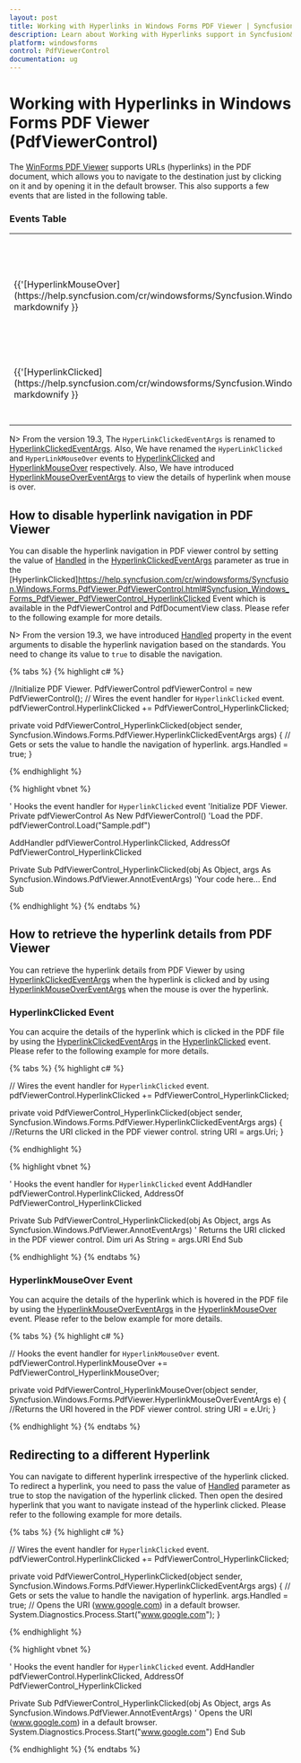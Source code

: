 ```yaml
---
layout: post
title: Working with Hyperlinks in Windows Forms PDF Viewer | Syncfusion&reg;
description: Learn about Working with Hyperlinks support in Syncfusion&reg; Windows Forms PDF Viewer (PdfViewerControl) control and more details.
platform: windowsforms
control: PdfViewerControl
documentation: ug
---
```


# Working with Hyperlinks in Windows Forms PDF Viewer (PdfViewerControl)

The [WinForms PDF Viewer](https://www.syncfusion.com/winforms-ui-controls/pdf-viewer) supports URLs (hyperlinks) in the PDF document, which allows you to navigate to the destination just by clicking on it and by opening it in the default browser. This also supports a few events that are listed in the following table.

### Events Table

<table>
<tr>
<th>
Event </th><th>
Description </th><th>
Arguments </th></tr>
<tr>
<td>{{'[HyperlinkMouseOver](https://help.syncfusion.com/cr/windowsforms/Syncfusion.Windows.Forms.PdfViewer.PdfViewerControl.html#Syncfusion_Windows_Forms_PdfViewer_PdfViewerControl_HyperlinkMouseOver)'| markdownify }}</td>
<td>This event is triggered when the mouse pointer is placed over the hyperlink.</td>
<td>HyperlinkMouseOverEventArgs</td>
</tr>
<tr>
<td>{{'[HyperlinkClicked](https://help.syncfusion.com/cr/windowsforms/Syncfusion.Windows.Forms.PdfViewer.PdfViewerControl.html#Syncfusion_Windows_Forms_PdfViewer_PdfViewerControl_HyperlinkClicked)'| markdownify }}</td>
<td>This event is triggered when the hyperlink in the PDF document is clicked.</td>
<td>HyperlinkClickedEventArgs</td>
</tr>
</table>

N> From the version 19.3, The `HyperLinkClickedEventArgs` is renamed to [HyperlinkClickedEventArgs](https://help.syncfusion.com/cr/windowsforms/Syncfusion.Windows.Forms.PdfViewer.HyperlinkClickedEventArgs.html). Also, We have renamed the `HyperLinkClicked` and `HyperLinkMouseOver` events to [HyperlinkClicked](https://help.syncfusion.com/cr/windowsforms/Syncfusion.Windows.Forms.PdfViewer.PdfViewerControl.html#Syncfusion_Windows_Forms_PdfViewer_PdfViewerControl_HyperlinkClicked) and [HyperlinkMouseOver](https://help.syncfusion.com/cr/windowsforms/Syncfusion.Windows.Forms.PdfViewer.PdfViewerControl.html#Syncfusion_Windows_Forms_PdfViewer_PdfViewerControl_HyperlinkMouseOver) respectively. Also, We have introduced [HyperlinkMouseOverEventArgs](https://help.syncfusion.com/cr/windowsforms/Syncfusion.Windows.Forms.PdfViewer.HyperlinkMouseOverEventArgs.html) to view the details of hyperlink when mouse is over.

## How to disable hyperlink navigation in PDF Viewer

You can disable the hyperlink navigation in PDF viewer control by setting the value of [Handled](https://help.syncfusion.com/cr/windowsforms/Syncfusion.Windows.Forms.PdfViewer.HyperlinkClickedEventArgs.html#Syncfusion_Windows_Forms_PdfViewer_HyperlinkClickedEventArgs_Handled) in the [HyperlinkClickedEventArgs](https://help.syncfusion.com/cr/windowsforms/Syncfusion.Windows.Forms.PdfViewer.HyperlinkClickedEventArgs.html) parameter as true in the [HyperlinkClicked]https://help.syncfusion.com/cr/windowsforms/Syncfusion.Windows.Forms.PdfViewer.PdfViewerControl.html#Syncfusion_Windows_Forms_PdfViewer_PdfViewerControl_HyperlinkClicked Event which is available in the PdfViewerControl and PdfDocumentView class. 
Please refer to the following example for more details.

N> From the version 19.3, we have introduced [Handled](https://help.syncfusion.com/cr/windowsforms/Syncfusion.Windows.Forms.PdfViewer.HyperlinkClickedEventArgs.html#Syncfusion_Windows_Forms_PdfViewer_HyperlinkClickedEventArgs_Handled) property in the event arguments to disable the hyperlink navigation based on the standards. You need to change its value to `true` to disable the navigation.

{% tabs %}
{% highlight c# %}

//Initialize PDF Viewer.
PdfViewerControl pdfViewerControl = new PdfViewerControl();
// Wires the event handler for `HyperlinkClicked` event.    
pdfViewerControl.HyperlinkClicked += PdfViewerControl_HyperlinkClicked;

private void PdfViewerControl_HyperlinkClicked(object sender, Syncfusion.Windows.Forms.PdfViewer.HyperlinkClickedEventArgs args)
{
    // Gets or sets the value to handle the navigation of hyperlink.
    args.Handled = true;
}

{% endhighlight %}

{% highlight vbnet %}

' Hooks the event handler for `HyperlinkClicked` event
'Initialize PDF Viewer.
Private pdfViewerControl As New PdfViewerControl()
'Load the PDF.
pdfViewerControl.Load("Sample.pdf")

AddHandler pdfViewerControl.HyperlinkClicked, AddressOf PdfViewerControl_HyperlinkClicked

Private Sub PdfViewerControl_HyperlinkClicked(obj As Object, args As Syncfusion.Windows.PdfViewer.AnnotEventArgs)
    'Your code here...
End Sub

{% endhighlight %}
{% endtabs %}


## How to retrieve the hyperlink details from PDF Viewer

You can retrieve the hyperlink details from PDF Viewer by using [HyperlinkClickedEventArgs](https://help.syncfusion.com/cr/windowsforms/Syncfusion.Windows.Forms.PdfViewer.HyperlinkClickedEventArgs.html) when the hyperlink is clicked and by using [HyperlinkMouseOverEventArgs](https://help.syncfusion.com/cr/windowsforms/Syncfusion.Windows.Forms.PdfViewer.HyperlinkMouseOverEventArgs.html) when the mouse is over the hyperlink.

### HyperlinkClicked Event

You can acquire the details of the hyperlink which is clicked in the PDF file by using the [HyperlinkClickedEventArgs](https://help.syncfusion.com/cr/windowsforms/Syncfusion.Windows.Forms.PdfViewer.HyperlinkClickedEventArgs.html) in the [HyperlinkClicked](https://help.syncfusion.com/cr/windowsforms/Syncfusion.Windows.Forms.PdfViewer.PdfViewerControl.html#Syncfusion_Windows_Forms_PdfViewer_PdfViewerControl_HyperlinkClicked) event.
Please refer to the following example for more details.

{% tabs %}
{% highlight c# %}

// Wires the event handler for `HyperlinkClicked` event.    
pdfViewerControl.HyperlinkClicked += PdfViewerControl_HyperlinkClicked;

private void PdfViewerControl_HyperlinkClicked(object sender, Syncfusion.Windows.Forms.PdfViewer.HyperlinkClickedEventArgs args)
{
    //Returns the URI clicked in the PDF viewer control.
    string URI = args.Uri; 
}

{% endhighlight %}

{% highlight vbnet %}

' Hooks the event handler for `HyperlinkClicked` event
AddHandler pdfViewerControl.HyperlinkClicked, AddressOf PdfViewerControl_HyperlinkClicked

Private Sub PdfViewerControl_HyperlinkClicked(obj As Object, args As Syncfusion.Windows.PdfViewer.AnnotEventArgs)
    ' Returns the URI clicked in the PDF viewer control.
    Dim uri As String = args.URI
End Sub

{% endhighlight %}
{% endtabs %}

### HyperlinkMouseOver Event

You can acquire the details of the hyperlink which is hovered in the PDF file by using the [HyperlinkMouseOverEventArgs](https://help.syncfusion.com/cr/windowsforms/Syncfusion.Windows.Forms.PdfViewer.HyperlinkMouseOverEventArgs.html) in the [HyperlinkMouseOver](https://help.syncfusion.com/cr/windowsforms/Syncfusion.Windows.Forms.PdfViewer.PdfViewerControl.html#Syncfusion_Windows_Forms_PdfViewer_PdfViewerControl_HyperlinkMouseOver) event. 
Please refer to the below example for more details.

{% tabs %}
{% highlight c# %}

// Hooks the event handler for `HyperlinkMouseOver` event.    
pdfViewerControl.HyperlinkMouseOver += PdfViewerControl_HyperlinkMouseOver;

private void PdfViewerControl_HyperlinkMouseOver(object sender, Syncfusion.Windows.Forms.PdfViewer.HyperlinkMouseOverEventArgs e)
{
    //Returns the URI hovered in the PDF viewer control.
    string URI = e.Uri;
}

{% endhighlight %}
{% endtabs %}

## Redirecting to a different Hyperlink

You can navigate to different hyperlink irrespective of the hyperlink clicked. To redirect a hyperlink, you need to pass the value of [Handled](https://help.syncfusion.com/cr/windowsforms/Syncfusion.Windows.Forms.PdfViewer.HyperlinkClickedEventArgs.html#Syncfusion_Windows_Forms_PdfViewer_HyperlinkClickedEventArgs_Handled) parameter as true to stop the navigation of the hyperlink clicked. Then open the desired hyperlink that you want to navigate instead of the hyperlink clicked. 
Please refer to the following example for more details.

{% tabs %}
{% highlight c# %}

// Wires the event handler for `HyperlinkClicked` event.    
pdfViewerControl.HyperlinkClicked += PdfViewerControl_HyperlinkClicked;

private void PdfViewerControl_HyperlinkClicked(object sender, Syncfusion.Windows.Forms.PdfViewer.HyperlinkClickedEventArgs args)
{
    // Gets or sets the value to handle the navigation of hyperlink. 
    args.Handled = true;
    // Opens the URI (www.google.com) in a default browser.
    System.Diagnostics.Process.Start("www.google.com");
}

{% endhighlight %}

{% highlight vbnet %}

' Hooks the event handler for `HyperlinkClicked` event.
AddHandler pdfViewerControl.HyperlinkClicked, AddressOf PdfViewerControl_HyperlinkClicked

Private Sub PdfViewerControl_HyperlinkClicked(obj As Object, args As Syncfusion.Windows.PdfViewer.AnnotEventArgs)
    ' Opens the URI (www.google.com) in a default browser.
    System.Diagnostics.Process.Start("www.google.com")
End Sub

{% endhighlight %}
{% endtabs %}
